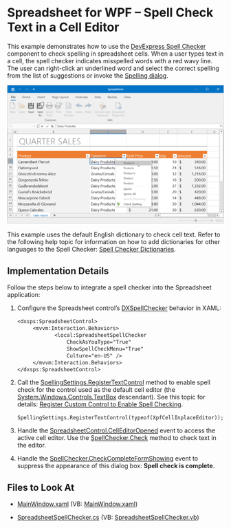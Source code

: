 # Spreadsheet for WPF – Spell Check Text in a Cell Editor

This example demonstrates how to use the [DevExpress Spell Checker](https://docs.devexpress.com/WPF/8927/controls-and-libraries/spell-checker) component to check spelling in spreadsheet cells. When a user types text in a cell, the spell checker indicates misspelled words with a red wavy line. The user can right-click an underlined word and select the correct spelling from the list of suggestions or invoke the [Spelling dialog](https://docs.devexpress.com/WPF/8939/controls-and-libraries/spell-checker/visual-elements/spelling-dialog).

![Spreadsheet - Spell Checking](./images/spreadsheet-spell-checking.png)

This example uses the default English dictionary to check cell text. Refer to the following help topic for information on how to add dictionaries for other languages to the Spell Checker: [Spell Checker Dictionaries](https://docs.devexpress.com/WPF/8945/controls-and-libraries/spell-checker/dictionaries).

## Implementation Details

Follow the steps below to integrate a spell checker into the Spreadsheet application:

1. Configure the Spreadsheet control’s [DXSpellChecker](https://docs.devexpress.com/WPF/DevExpress.Xpf.SpellChecker.DXSpellChecker) behavior in XAML:

    ```xaml
    <dxsps:SpreadsheetControl>
         <mvvm:Interaction.Behaviors>
                <local:SpreadsheetSpellChecker 
                    CheckAsYouType="True" 
                    ShowSpellCheckMenu="True" 
                    Culture="en-US" />
         </mvvm:Interaction.Behaviors>
    </dxsps:SpreadsheetControl>
    ```

2. Call the [SpellingSettings.RegisterTextControl](https://docs.devexpress.com/WPF/DevExpress.Xpf.SpellChecker.SpellingSettings.RegisterTextControl(System.Type)) method to enable spell check for the control used as the default cell editor (the [System.Windows.Controls.TextBox](https://docs.microsoft.com/en-us/dotnet/api/system.windows.controls.textbox) descendant). See this topic for details: [Register Custom Control to Enable Spell Checking](https://docs.devexpress.com/WPF/120354/controls-and-libraries/spell-checker/examples/how-to-register-custom-control-to-enable-spell-checking).

    ```
    SpellingSettings.RegisterTextControl(typeof(XpfCellInplaceEditor));
    ```

3. Handle the [SpreadsheetControl.CellEditorOpened](https://docs.devexpress.com/WPF/DevExpress.Xpf.Spreadsheet.SpreadsheetControl.CellEditorOpened) event to access the active cell editor. Use the [SpellChecker.Check](https://docs.devexpress.com/WPF/DevExpress.Xpf.SpellChecker.SpellChecker.Check(System.Windows.Controls.Control)) method to check text in the editor.

4. Handle the [SpellChecker.CheckCompleteFormShowing](https://docs.devexpress.com/WPF/DevExpress.Xpf.SpellChecker.SpellChecker.CheckCompleteFormShowing) event to suppress the appearance of this dialog box: **Spell check is complete**.

<!-- default file list -->
## Files to Look At

* [MainWindow.xaml](./CS/MainWindow.xaml) (VB: [MainWindow.xaml](./VB/MainWindow.xaml))

* [SpreadsheetSpellChecker.cs](./CS/SpreadsheetSpellChecker.cs) (VB: [SpreadsheetSpellChecker.vb](./VB/SpreadsheetSpellChecker.vb))
<!-- default file list end -->
